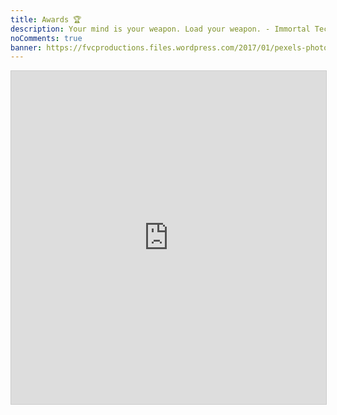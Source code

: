 ```yaml
---
title: Awards 🏆️
description: Your mind is your weapon. Load your weapon. - Immortal Technique
noComments: true
banner: https://fvcproductions.files.wordpress.com/2017/01/pexels-photo-285173.jpeg
---
```


<iframe class="airtable-embed" src="https://airtable.com/embed/shr9Nn7bTXnti7OAy?backgroundColor=gray&viewControls=on" frameborder="0" onmousewheel="" width="100%" height="533" style="background: transparent; border: 1px solid #ccc;"></iframe>
